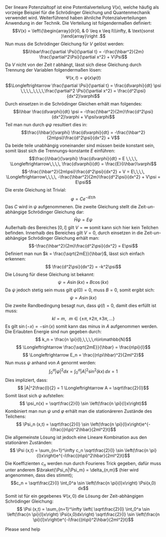 Der lineare Potenzialtopf ist eine Potentialverteilung $V(x)$, welche häufig als vorzeige Beispiel für die Schrödinger Gleichung und Quantenmechanik verwendet wird. Weiterführend haben ähnliche Potenzialverteilungen Anwendung in der Technik. Die Verteilung ist folgendermaßen definiert:
$$V(x) = \left\{\begin{array}{lr}0, &  0 \leq x \leq l\\\infty, & \text{sonst }\end{array}\right .$$
Nun muss die Schrödinger Gleichung für $V$ gelöst werden:
$$i\hbar\frac{\partial \Psi}{\partial t} = -\frac{\hbar^2}{2m} \frac{\partial^2\Psi}{\partial x^2} + V\Psi$$
Da $V$ nicht von der Zeit $t$ abhängt, lässt sich diese Gleichung durch Trennung der Variablen folgendermaßen lösen:
$$\Psi(x,t) = \psi(x)\varphi(t)$$
$$\Longleftrightarrow \frac{\partial \Psi}{\partial t} = \frac{d\varphi}{dt} \psi \,\,\,\,,\,\,\,\,\frac{\partial^2 \Psi}{\partial x^2} = \frac{d^2\psi}{dx^2}\varphi$$
Durch einsetzen in die Schrödinger Gleichen erhält man folgendes:
$$i\hbar \frac{d\varphi}{dt} \psi = -\frac{\hbar^2}{2m}\frac{d^2\psi}{dx^2}\varphi + V\psi\varphi$$
Teil man nun durch $\varphi\psi$ resultiert dies in:
$$\frac{i\hbar}{\varphi} \frac{d\varphi}{dt} = -\frac{\hbar^2}{2m\psi}\frac{d^2\psi}{dx^2} + V$$
Da beide teile unabhängig voneinander sind müssen beide konstant sein, somit lässt sich die Trennungs-konstante $E$ einführen:
$$\frac{i\hbar}{\varphi} \frac{d\varphi}{dt} = E \,\,\,\, \Longleftrightarrow\,\,\,\, \frac{d\varphi}{dt} = \frac{E}{i\hbar}\varphi$$
$$-\frac{\hbar^2}{2m\psi}\frac{d^2\psi}{dx^2} + V = E\,\,\,\, \Longleftrightarrow\,\,\,\, -\frac{\hbar^2}{2m}\frac{d^2\psi}{dx^2} + V\psi = E\psi$$
Die erste Gleichung ist Trivial:
$$\varphi = Ce^{-iEt /\hbar}$$
Das $C$ wird in $\psi$ aufgenommenen. Die zweite Gleichung stellt die Zeit-_un_-abhängige Schrödinger Gleichung dar:
$$\hat H \psi = E \psi$$
Außerhalb des Bereiches $[0,l]$ gilt $V = \infty$ somit kann sich hier kein Teilchen befinden. Innerhalb des Bereiches gilt $V=0$, durch einsetzen in die Zeit-_un_-abhängige Schrödinger Gleichung erhält man:
$$-\frac{\hbar^2}{2m}\frac{d^2\psi}{dx^2} = E\psi$$
Definiert man nun $k = \frac{\sqrt{2mE}}{\hbar}$, lässt sich einfach erkennen:
$$ \frac{d^2\psi}{dx^2} = -k^2\psi$$
Die Lösung für diese Gleichung ist bekannt:
$$\psi = A\sin(kx)+ B\cos(kx)$$
Da $\psi$ jedoch stetig sein muss gilt $\psi (0) = 0$, muss $B = 0$, somit ergibt sich:
$$\psi = A\sin(kx)$$
Die zweite Randbedingung besagt nun, dass $\psi(l) = 0$, damit dies erfüllt ist muss:
$$kl = m, \,\,\,\, m\in \{\pm \pi, \pm2\pi,\pm3\pi,...\} $$
Es gilt $\sin(-x) = -\sin(x)$ somit kann das minus in $A$ aufgenommen werden. Die Erlaubten Energie sind nun gegeben durch:
$$ k_n = \frac{n \pi}{l},\,\,\,\,n\in\mathbb{N}$$
$$ \Longleftrightarrow \frac{\sqrt{2mE}}{\hbar} = \frac{n\pi}{l}$$
$$ \Longleftrightarrow E_n = \frac{(n\pi\hbar)^2}{2ml^2}$$
Nun muss $\psi$ anhand von $A$ genormt werden:
$$\int_0^a |\psi|^2 dx = \int_0^a |A|^2 \sin^2(kx)\, dx = 1$$
Dies impliziert, dass:
$$ |A|^2\frac{l}{2} = 1 \Longleftrightarrow A = \sqrt\frac{2}{l}$$
Somit lässt sich $\psi$ aufstellen:
$$ \psi_n(x) = \sqrt\frac{2}{l} \sin \left(\frac{n \pi}{l}x\right)$$
Kombiniert man nun $\psi$ und $\varphi$ erhält man die stationäreren Zustände des Teilchens:
$$ \Psi_n (x,t)  = \sqrt\frac{2}{l} \sin \left(\frac{n \pi}{l}x\right)e^{-i\frac{(n\pi)^2\hbar}{2ml^2}t}$$
Die allgemeinste Lösung ist jedoch eine Lineare Kombination aus den stationären Zuständen:  
$$  \Psi (x,t) = \sum_{n=1}^\infty c_n  \sqrt\frac{2}{l} \sin \left(\frac{n \pi}{l}x\right)e^{-i\frac{(n\pi)^2\hbar}{2ml^2}t}$$
Die Koeffizienten $c_n$ werden nun durch Fourieres Trick gegeben, dafür muss unter anderem $\braket{\Psi_n|\Psi_m} = \delta_{n,m}$ (hier wird angenommen, dass dies stimmt);
$$c_n = \sqrt\frac{2}{l} \int_0^a \sin \left(\frac{n \pi}{l}x\right) \Psi(x,0) dx$$
Somit ist für ein gegebenes $\Psi(x,0)$ die Lösung der Zeit-abhängigen Schrödinger Gleichung:
$$  \Psi (x,t) = \sum_{n=1}^\infty \left( \sqrt\frac{2}{l} \int_0^a \sin \left(\frac{n \pi}{l}x\right) \Psi(x,0)dx\right)  \sqrt\frac{2}{l} \sin \left(\frac{n \pi}{l}x\right)e^{-i\frac{(n\pi)^2\hbar}{2ml^2}t}$$

Please send help